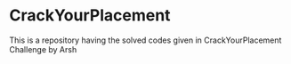# CrackYourPlacement
This is a repository having the solved codes given in CrackYourPlacement Challenge by Arsh
